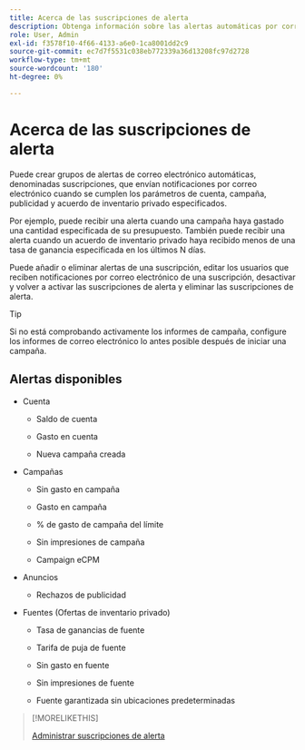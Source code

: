 ```yaml
---
title: Acerca de las suscripciones de alerta
description: Obtenga información sobre las alertas automáticas por correo electrónico.
role: User, Admin
exl-id: f3578f10-4f66-4133-a6e0-1ca8001dd2c9
source-git-commit: ec7d7f5531c038eb772339a36d13208fc97d2728
workflow-type: tm+mt
source-wordcount: '180'
ht-degree: 0%

---
```


# Acerca de las suscripciones de alerta

Puede crear grupos de alertas de correo electrónico automáticas, denominadas suscripciones, que envían notificaciones por correo electrónico cuando se cumplen los parámetros de cuenta, campaña, publicidad y acuerdo de inventario privado especificados.

Por ejemplo, puede recibir una alerta cuando una campaña haya gastado una cantidad especificada de su presupuesto. También puede recibir una alerta cuando un acuerdo de inventario privado haya recibido menos de una tasa de ganancia especificada en los últimos N días.

Puede añadir o eliminar alertas de una suscripción, editar los usuarios que reciben notificaciones por correo electrónico de una suscripción, desactivar y volver a activar las suscripciones de alerta y eliminar las suscripciones de alerta.

>[!TIP]
>
> Si no está comprobando activamente los informes de campaña, configure los informes de correo electrónico lo antes posible después de iniciar una campaña.

## Alertas disponibles

* Cuenta

   * Saldo de cuenta

   * Gasto en cuenta

   * Nueva campaña creada

* Campañas

   * Sin gasto en campaña

   * Gasto en campaña

   * % de gasto de campaña del límite

   * Sin impresiones de campaña

   * Campaign eCPM

* Anuncios

   * Rechazos de publicidad

* Fuentes (Ofertas de inventario privado)

   * Tasa de ganancias de fuente

   * Tarifa de puja de fuente

   * Sin gasto en fuente

   * Sin impresiones de fuente

   * Fuente garantizada sin ubicaciones predeterminadas

>[!MORELIKETHIS]
>
>[Administrar suscripciones de alerta](alerts-manage.md)
